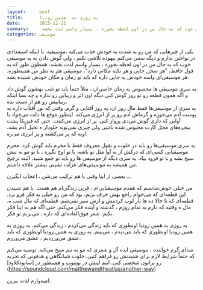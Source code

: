 ```yaml
---
layout:     post
title:      یه روزی به  همین زودیا
date:       2015-11-21
summary:     یکی از چیزهایی که من رو به شدت به خودش جذب می‌کنه ،‌موسیقیه. با اینکه استعدادی در نواختن ندارم و دیگه سعی می‌کنم بیهوده تلاشی نکنم ،‌ ولی گوش دادن به یه موسیقی خوب که به حال من در اون لحظه بخوره ،‌ بسیار واسم لذت بخشه. 
categories: موسیقی
---
```


یکی از چیزهایی که من رو به شدت به خودش جذب می‌کنه ،‌موسیقیه. با اینکه استعدادی در نواختن ندارم و دیگه سعی می‌کنم بیهوده تلاشی نکنم ،‌ ولی گوش دادن به یه موسیقی خوب که به حال من در اون لحظه بخوره ،‌ بسیار واسم لذت بخشه. 
همطون طور که به قول حافظ، ”هر سخن جایی و هر نکته مکانی دارد”، موسیقی هم به نظر من همینطوره. هر موسیقی‌ای واسه خودش یه جایی داره که باید تو زمان و مکان خودش شنیده بشه. 

یه سری موسیقی ها مخصوص یه زمان خاصی‌ان ،  مثلاً حتماً باید تو شب بهشون گوش داد و اگه همون قطعه رو تو روز گوش کنی دیگه اون اثر و زیبایی رو نداره و چه بسا اینکه زیباییش رو هم از دست بده. 	
یه سری از موسیقی‌ها فقط مال روز‌ ان، یه روز آفتابی و گرم. وقتی که نور آفتاب داره به پوست آدم می‌خوره و گرماش آدم رو پر از انرژی می‌کنه. اینطور موقع ها دلت می‌خواد با آوایی که داری گوش می‌دی پرواز کنی. پر از انرژی می‌کنتت. حتی که فیزیکاً پشت پنجره‌های محل کارت محبوس شده باشی ولی چیزی نمی‌تونه جلودار ه تخیل آدم بشه. اونه که پر می‌کشنه و پر انرژی می‌ره.

یه سری موسیقی‌ها رو باید در خلوت و بقول معروف فقط با محرم باید گوش کرد. محرم موسیقیایی کسی‌ای که درکش از یه آوا مثل تو باشه. با تو اوج بگیره ،‌ با تو مو به تنش سیخ بشه و با تو فرود بیاد.
یه سری دیگه از موسیقی ها رو باید تو جمع شنید. البته ترجیح من همیشه به موسیقی‌های عزلت نشینی بیشتر علاقه داشتم. 

بعضی از اینا وقتی با هم ترکیب می‌شن ،‌ اعجاب انگیزن … 

من خیلی خوش‌شانسم که همدم موسیقیایی‌ام ، قرین زندگی‌ام هم هست. با هم شنیدن این قطعه‌ای که می‌خوام راجع بهش حرف بزنم، بود که من رو خیلی به فکر فرو برد. قطعه‌ای که تا حالا ده‌ ها بار لوپ کردمش و ازش سیر نمی‌شم. قطعه‌ای که مال شب ه. مال ه وقتیه که دارم به تمام روزم ،‌ گذشته و آینده فکر می‌کنم. حتی اگه هم به اینا فکر نکنم، شعر فوق‌العاده‌ای که داره ، می‌برتم تو فکر.

یه روزی به همین زودیا اونطوری که باید زندگی می‌کردم ، زندگی می‌کنم.
یه روزی به همین زودیا اونطوری که باید می‌دیدم ، می‌بینم.
یه روزی به همین زودیا  اونطوری که باید عشق می‌ورزدیم ، عشق می‌ورزم. 

صدای گرم خواننده ، موسیقی ایده آل و شعری که مو به تنم سیخ می‌کنه. توصیه می‌کنم که حتماْ شرایط لازم برای شنیدنش رو فراهم کنین. خلوت شبانگاهی و هدفونی که تجربه رو براتون شخصی کنی. اینم لینش در [یوتیوب](http://www.youtube.com/watch?v=ODC7ePKSqBQ)  و همینطور در [سانودکلاود] (https://soundcloud.com/matthewandtheatlas/another-way)

امیدوارم لذت ببرین.